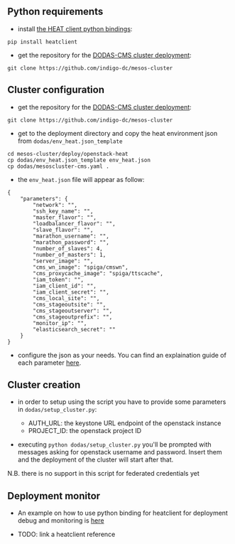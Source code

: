## Python requirements

* install [the HEAT client python bindings](https://docs.openstack.org/python-heatclient/latest/index.html): 
```
pip install heatclient
```

* get the repository for the [DODAS-CMS cluster deployment](https://github.com/indigo-dc/mesos-cluster/):
```
git clone https://github.com/indigo-dc/mesos-cluster
```

## Cluster configuration 
* get the repository for the [DODAS-CMS cluster deployment](https://github.com/indigo-dc/mesos-cluster/):
```
git clone https://github.com/indigo-dc/mesos-cluster
```

* get to the deployment directory and copy the heat environment json from `dodas/env_heat.json_template`
```
cd mesos-cluster/deploy/openstack-heat
cp dodas/env_heat.json_template env_heat.json
cp dodas/mesoscluster-cms.yaml .
```

* the `env_heat.json` file will appear as follow:
```
{
    "parameters": {
        "network": "",
        "ssh_key_name": "",
        "master_flavor": "",
        "loadbalancer_flavor": "",
        "slave_flavor": "",
        "marathon_username": "",
        "marathon_password": "",
        "number_of_slaves": 4,
        "number_of_masters": 1,
        "server_image": "",
        "cms_wn_image": "spiga/cmswn",
        "cms_proxycache_image": "spiga/ttscache",
        "iam_token": "",
        "iam_client_id": "",
        "iam_client_secret": "",
        "cms_local_site": "",
        "cms_stageoutsite": "",
        "cms_stageoutserver": "",
        "cms_stageoutprefix": "",
        "monitor_ip": "",
        "elasticsearch_secret": ""
    }
}
```
* configure the json as your needs. You can find an explaination guide of each parameter [here](config-ref-HEAT.md).

## Cluster creation

* in order to setup using the script you have to provide some parameters in `dodas/setup_cluster.py`:
    * AUTH_URL: the keystone URL endpoint of the openstack instance
    * PROJECT_ID: the openstack project ID

* executing `python dodas/setup_cluster.py` you'll be prompted with messages asking for openstack username and password. Insert them and the deployment of the cluster will start after that.

N.B. there is no support in this script for federated credentials yet
 
## Deployment monitor

* An example on how to use python binding for heatclient for deployment debug and monitoring is [here](https://gist.githubusercontent.com/dciangot/054f0d93598a670399c0b5bd36f4fd6d/raw/a86bad8cfe2905b5ee053635ae6add37b2e73381/deployment_status.py)

* TODO: link a heatclient reference
